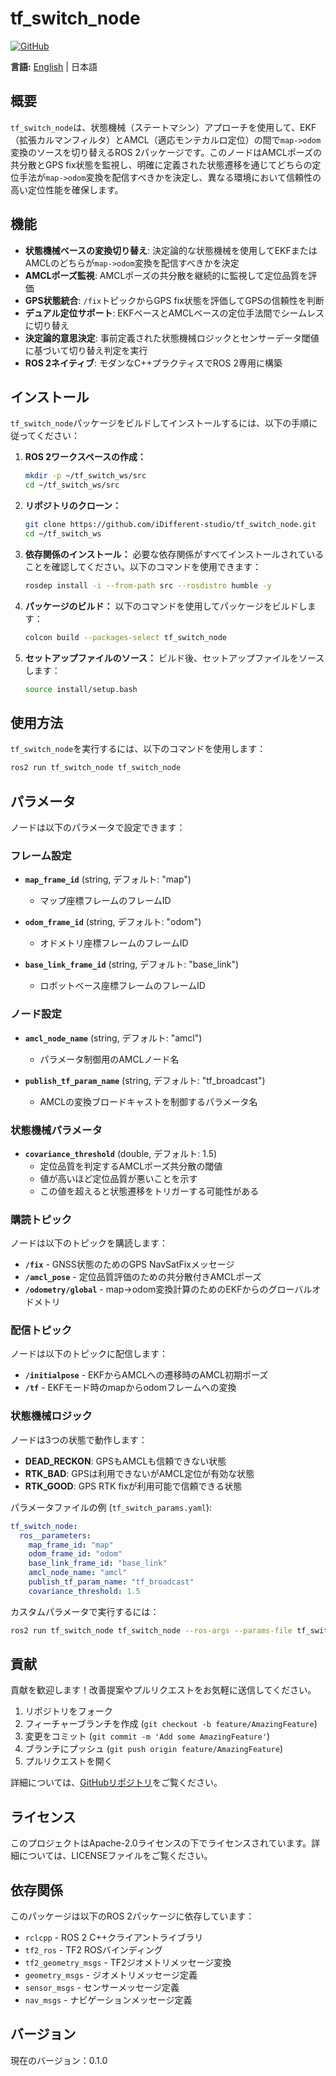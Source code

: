 # tf_switch_node

[![GitHub](https://img.shields.io/badge/GitHub-iDifferent--studio%2Ftf__switch__node-blue)](https://github.com/iDifferent-studio/tf_switch_node)

**言語:** [English](README.md) | 日本語

## 概要
`tf_switch_node`は、状態機械（ステートマシン）アプローチを使用して、EKF（拡張カルマンフィルタ）とAMCL（適応モンテカルロ定位）の間で`map->odom`変換のソースを切り替えるROS 2パッケージです。このノードはAMCLポーズの共分散とGPS fix状態を監視し、明確に定義された状態遷移を通じてどちらの定位手法が`map->odom`変換を配信すべきかを決定し、異なる環境において信頼性の高い定位性能を確保します。

## 機能
- **状態機械ベースの変換切り替え**: 決定論的な状態機械を使用してEKFまたはAMCLのどちらが`map->odom`変換を配信すべきかを決定
- **AMCLポーズ監視**: AMCLポーズの共分散を継続的に監視して定位品質を評価
- **GPS状態統合**: `/fix`トピックからGPS fix状態を評価してGPSの信頼性を判断
- **デュアル定位サポート**: EKFベースとAMCLベースの定位手法間でシームレスに切り替え
- **決定論的意思決定**: 事前定義された状態機械ロジックとセンサーデータ閾値に基づいて切り替え判定を実行
- **ROS 2ネイティブ**: モダンなC++プラクティスでROS 2専用に構築

## インストール
`tf_switch_node`パッケージをビルドしてインストールするには、以下の手順に従ってください：

1. **ROS 2ワークスペースの作成：**
   ```bash
   mkdir -p ~/tf_switch_ws/src
   cd ~/tf_switch_ws/src
   ```

2. **リポジトリのクローン：**
   ```bash
   git clone https://github.com/iDifferent-studio/tf_switch_node.git
   cd ~/tf_switch_ws
   ```

3. **依存関係のインストール：**
   必要な依存関係がすべてインストールされていることを確認してください。以下のコマンドを使用できます：
   ```bash
   rosdep install -i --from-path src --rosdistro humble -y
   ```

4. **パッケージのビルド：**
   以下のコマンドを使用してパッケージをビルドします：
   ```bash
   colcon build --packages-select tf_switch_node
   ```

5. **セットアップファイルのソース：**
   ビルド後、セットアップファイルをソースします：
   ```bash
   source install/setup.bash
   ```

## 使用方法
`tf_switch_node`を実行するには、以下のコマンドを使用します：
```bash
ros2 run tf_switch_node tf_switch_node
```

## パラメータ
ノードは以下のパラメータで設定できます：

### フレーム設定
- **`map_frame_id`** (string, デフォルト: "map")
  - マップ座標フレームのフレームID

- **`odom_frame_id`** (string, デフォルト: "odom")
  - オドメトリ座標フレームのフレームID

- **`base_link_frame_id`** (string, デフォルト: "base_link")
  - ロボットベース座標フレームのフレームID

### ノード設定
- **`amcl_node_name`** (string, デフォルト: "amcl")
  - パラメータ制御用のAMCLノード名

- **`publish_tf_param_name`** (string, デフォルト: "tf_broadcast")
  - AMCLの変換ブロードキャストを制御するパラメータ名

### 状態機械パラメータ
- **`covariance_threshold`** (double, デフォルト: 1.5)
  - 定位品質を判定するAMCLポーズ共分散の閾値
  - 値が高いほど定位品質が悪いことを示す
  - この値を超えると状態遷移をトリガーする可能性がある

### 購読トピック
ノードは以下のトピックを購読します：
- **`/fix`** - GNSS状態のためのGPS NavSatFixメッセージ
- **`/amcl_pose`** - 定位品質評価のための共分散付きAMCLポーズ
- **`/odometry/global`** - map->odom変換計算のためのEKFからのグローバルオドメトリ

### 配信トピック
ノードは以下のトピックに配信します：
- **`/initialpose`** - EKFからAMCLへの遷移時のAMCL初期ポーズ
- **`/tf`** - EKFモード時のmapからodomフレームへの変換

### 状態機械ロジック
ノードは3つの状態で動作します：
- **DEAD_RECKON**: GPSもAMCLも信頼できない状態
- **RTK_BAD**: GPSは利用できないがAMCL定位が有効な状態
- **RTK_GOOD**: GPS RTK fixが利用可能で信頼できる状態

パラメータファイルの例 (`tf_switch_params.yaml`):
```yaml
tf_switch_node:
  ros__parameters:
    map_frame_id: "map"
    odom_frame_id: "odom"
    base_link_frame_id: "base_link"
    amcl_node_name: "amcl"
    publish_tf_param_name: "tf_broadcast"
    covariance_threshold: 1.5
```

カスタムパラメータで実行するには：
```bash
ros2 run tf_switch_node tf_switch_node --ros-args --params-file tf_switch_params.yaml
```

## 貢献
貢献を歓迎します！改善提案やプルリクエストをお気軽に送信してください。

1. リポジトリをフォーク
2. フィーチャーブランチを作成 (`git checkout -b feature/AmazingFeature`)
3. 変更をコミット (`git commit -m 'Add some AmazingFeature'`)
4. ブランチにプッシュ (`git push origin feature/AmazingFeature`)
5. プルリクエストを開く

詳細については、[GitHubリポジトリ](https://github.com/iDifferent-studio/tf_switch_node)をご覧ください。

## ライセンス
このプロジェクトはApache-2.0ライセンスの下でライセンスされています。詳細については、LICENSEファイルをご覧ください。

## 依存関係
このパッケージは以下のROS 2パッケージに依存しています：
- `rclcpp` - ROS 2 C++クライアントライブラリ
- `tf2_ros` - TF2 ROSバインディング
- `tf2_geometry_msgs` - TF2ジオメトリメッセージ変換
- `geometry_msgs` - ジオメトリメッセージ定義
- `sensor_msgs` - センサーメッセージ定義
- `nav_msgs` - ナビゲーションメッセージ定義

## バージョン
現在のバージョン：0.1.0
